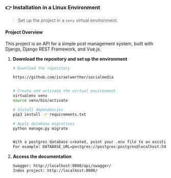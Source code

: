 ### 👉 Installation in a Linux Environment

> Set up the project in a `venv` virtual environment.

#### Project Overview

This project is an API for a simple post management system, built with Django, Django REST Framework, and Vue.js.



1. **Download the repository and set up the environment**   

   ```bash
   # Download the repository

   https://github.com/israelwerther/socialmedia
   

   # Create and activate the virtual environment
   virtualenv venv
   source venv/bin/activate

   # Install dependencies
   pip3 install -r requirements.txt

   # Apply database migrations
   python manage.py migrate


   With a postgres database created, point your .env file to an existing database
   For example: DATABASE_URL=postgres://postgres:postgres@localhost:5432/socialmediadb
   

1. **Access the documentation**   

   ```bash
   Swagger: http://localhost:8000/api/swagger/
   Index project: http://localhost:8000/
   